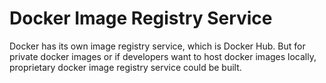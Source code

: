 # Docker Image Registry Service
Docker has its own image registry service, which is Docker Hub. But for private docker images or if developers want to host docker images 
locally, proprietary docker image registry service could be built.
